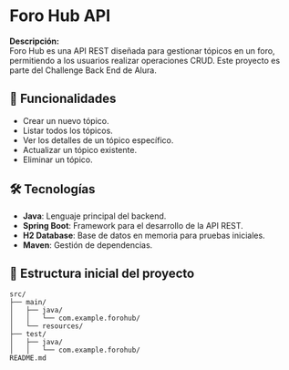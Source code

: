 # Foro Hub API

**Descripción:**  
Foro Hub es una API REST diseñada para gestionar tópicos en un foro, permitiendo a los usuarios realizar operaciones CRUD. Este proyecto es parte del Challenge Back End de Alura.

## 🚀 Funcionalidades

- Crear un nuevo tópico.
- Listar todos los tópicos.
- Ver los detalles de un tópico específico.
- Actualizar un tópico existente.
- Eliminar un tópico.

## 🛠️ Tecnologías

- **Java**: Lenguaje principal del backend.
- **Spring Boot**: Framework para el desarrollo de la API REST.
- **H2 Database**: Base de datos en memoria para pruebas iniciales.
- **Maven**: Gestión de dependencias.

## 📂 Estructura inicial del proyecto

```plaintext
src/
├── main/
│   ├── java/
│   │   └── com.example.forohub/
│   └── resources/
├── test/
│   ├── java/
│   │   └── com.example.forohub/
README.md
